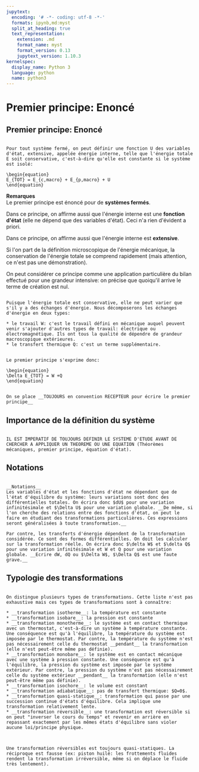 ```yaml
---
jupytext:
  encoding: '# -*- coding: utf-8 -*-'
  formats: ipynb,md:myst
  split_at_heading: true
  text_representation:
    extension: .md
    format_name: myst
    format_version: 0.13
    jupytext_version: 1.10.3
kernelspec:
  display_name: Python 3
  language: python
  name: python3
---
```

# Premier principe: Enoncé

## Premier principe: Enoncé

````{important} __Fondamental : Premier principe: Enoncé__

Pour tout système fermé, on peut définir une fonction U des variables d'état, extensive, appelée énergie interne, telle que l'énergie totale E soit conservative, c'est-à-dire qu'elle est constante si le système est isolé:

\begin{equation}
E_{TOT} = E_{c,macro} + E_{p,macro} + U
\end{equation}
````


__Remarques__  
Le premier principe est énoncé pour de __systèmes fermés__.

Dans ce principe, on affirme aussi que l'énergie interne est une __fonction d'état__ (elle ne dépend que des variables d'état). Ceci n'a rien d'évident a priori.

Dans ce principe, on affirme aussi que l'énergie interne est __extensive__.

Si l'on part de la définition microscopique de l'énergie mécanique, la conservation de l'énergie totale se comprend rapidement (mais attention, ce n'est pas une démonstration).

On peut considérer ce principe comme une application particulière du bilan effectué pour une grandeur intensive: on précise que quoiqu'il arrive le terme de création est nul.


````{important} __Fondamental : Enoncé opératoire__

Puisque l'énergie totale est conservative, elle ne peut varier que s'il y a des échanges d'énergie. Nous décomposerons les échanges d'énergie en deux types:

* le travail W: c'est le travail défini en mécanique auquel peuvent venir s'ajouter d'autres types de travail: électrique ou électromagnétique. Ils ont tous la qualité de dépendre de grandeur macroscopique extérieures.
* le transfert thermique Q: c'est un terme supplémentaire.


Le premier principe s'exprime donc: 

\begin{equation}
\Delta E_{TOT} = W +Q
\end{equation}
````

````{attention}

On se place __TOUJOURS en convention RECEPTEUR pour écrire le premier principe__  

````

## Importance de la définition du système

````{attention}

IL EST IMPERATIF DE TOUJOURS DEFINIR LE SYSTEME D'ETUDE AVANT DE CHERCHER A APPLIQUER UN THEOREME OU UNE EQUATION (Théorèmes mécaniques, premier principe, équation d'état).

````

## Notations

````{dropdown} Remarque

__Notations__  
Les variables d'état et les fonctions d'état ne dépendant que de l'état d'équilibre du système: leurs variations sont donc des différentielles totales. On écrira donc $dU$ pour une variation infinitésimale et $\Delta U$ pour une variation globale. __De même, si l'on cherche des relations entre des fonctions d'état, on peut le faire en étudiant des transformations particulières. Ces expressions seront généralisées à toute transformation.__  

Par contre, les transferts d'énergie dépendent de la transformation considérée. Ce sont des formes différentielles. On doit les calculer sur la transformation réelle. On écrira donc $\delta W$ et $\delta Q$ pour une variation infinitésimale et W et Q pour une variation globale. __Ecrire dW, dQ ou $\Delta W$, $\Delta Q$ est une faute grave.__  
````

## Typologie des transformations

````{important} __Définition : Typopologie__

On distingue plusieurs types de transformations. Cette liste n'est pas exhaustive mais ces types de transformations sont à connaître:

* __transformation isotherme__: la température est constante
* __transformation isobare__: la pression est constante
* __transformation monotherme__: le système est en contact thermique avec un thermostat, c'est-à-dire un système à température constante. Une conséquence est qu'à l'équilibre, la température du système est imposée par le thermostat. Par contre, la température du système n'est pas nécessairement celle du thermostat __pendant__ la transformation (elle n'est peut-être même pas définie).
* __transformation monobare__: le système est en contact mécanique avec une système à pression constante. Une conséquence est qu'à l'équilibre, la pression du système est imposée par le système extérieur. Par contre, la pression du système n'est pas nécessairement celle du système extérieur __pendant__ la transformation (elle n'est peut-être même pas définie).
* __transformation isochore__: le volume est constant
* __transformation adiabatique__: pas de transfert thermique: $Q=0$.
* __transformation quasi-statique__: transformation qui passe par une succession continue d'états d'équilibre. Cela implique une transformation relativement lente.
* __transformation réversible__: une transformation est réversible si on peut "inverser le cours du temps" et revenir en arrière en repassant exactement par les mêmes états d'équilibre sans violer aucune loi/principe physique.


````

````{dropdown} Remarque

Une transformation réversibles est toujours quasi-statiques. La réciproque est fausse (ex: piston huilé: les frottements fluides rendent la transformation irréversible, même si on déplace le fluide très lentement).
````

